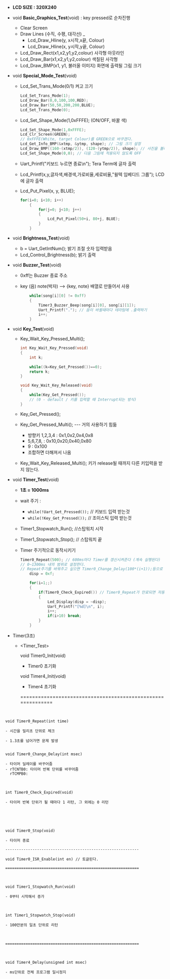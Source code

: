 - **LCD SIZE : 320X240**

- void **Basic_Graphics_Test**(void) : key pressed로 순차진행

  - Clear Screen
  - Draw Lines (수직, 수평, 대각선) _ 
    - Lcd_Draw_Hline(y, x시작,x끝, Colour)
    - Lcd_Draw_Hline(x, y시작,y끝, Colour)
  - Lcd_Draw_Rect(x1,x2,y1,y2,colour) 사각형 아웃라인
  - Lcd_Draw_Bar(x1,x2,y1,y2,colour) 색칠된 사각형
  - Lcd_Draw_BMP(x1, y1, 불러올 이미지)  화면에 출력될 그림 크기
    

- void **Special_Mode_Test**(void)

  - Lcd_Set_Trans_Mode(0/1) 켜고 끄기

    ```C
    Lcd_Set_Trans_Mode(1);
    Lcd_Draw_Bar(0,0,100,100,RED);
    Lcd_Draw_Bar(50,50,200,200,BLUE);
    Lcd_Set_Trans_Mode(0);
    
    ```

  - Lcd_Set_Shape_Mode(1,0xFFFE); (ON/OFF, 바꿀 색)

    ```C
    Lcd_Set_Shape_Mode(1,0xFFFE);
    Lcd_Clr_Screen(GREEN);
    // 0xFFFE(White, target Colour)를 GREEN으로 바꾸겠다.
    Lcd_Get_Info_BMP(&xtmp, &ytmp, shape); // 그림 크기 설정
    Lcd_Draw_BMP((160-(xtmp/2)), (120-(ytmp/2)), shape); // 사진을 불러올 위치 설정
    Lcd_Set_Shape_Mode(0,0); // 다음 그림에 적용되지 않도록 OFF
    ```

  - Uart_Printf("키보드 누르면 종료\n"); Tera Term에 글자 출력

  - Lcd_Printf(x,y,글자색,배경색,가로비율,세로비율,"윌텍 임베디드 그룹"); LCD에 글자 출력

  - Lcd_Put_Pixel(x, y, BLUE);

    ```C
    for(i=0; i<10; i++)
    	{
    		for(j=0; j<10; j++)
    		{
    			Lcd_Put_Pixel(50+i, 80+j, BLUE);
    		}
    	}
    ```

- void **Brightness_Test**(void)

  - b = Uart_GetIntNum(); 밝기 조절 숫자 입력받음
  - Lcd_Control_Brightness(b); 밝기 출력

- void **Buzzer_Test**(void) 

  - 0xff는 Buzzer 종료 주소

  - key (음) note(박자) --> {key, note} 배열로 만들어서 사용

    ```C
    	while(song[i][0] != 0xff)
    	{
    		Timer3_Buzzer_Beep(song[i][0], song[i][1]);
    		Uart_Printf("."); // 음이 바뀔때마다 테라텀에 .출력하기
    		i++;
    	}
    ```

- void **Key_Test**(void)

  - Key_Wait_Key_Pressed_Multi(); 

    ```C
    int Key_Wait_Key_Pressed(void)
    {
    	int k;
    	
    	while((k=Key_Get_Pressed())==0);
    	return k;
    }
    
    void Key_Wait_Key_Released(void)
    {
    	while(Key_Get_Pressed()); 
        // (0 - default / 키를 입력할 때 Interrupt되는 방식)
    }
    ```

  - Key_Get_Pressed(); 

  - Key_Get_Pressed_Multi(); --- 거의 사용하기 힘듦

    - 방향키 1,2,3,4 : 0x1,0x2,0x4,0x8
    - 5,6,7,8, : 0x10,0x20,0x40,0x80
    - 9 : 0x100
    - 조합하면 더해져서 나옴

  - Key_Wait_Key_Released_Multi(); 키가 release될 때까지 다른 키입력을 받지 않는다.
    

- void **Timer_Test**(void)

  - **1초 = 1000ms**

  - wait 주기 : 

    - `while(!Uart_Get_Pressed());` // 키보드 입력 받는것
    - `while(!Key_Get_Pressed());` // 조이스틱 입력 받는것

  - Timer1_Stopwatch_Run();   //스탑워치 시작

  - Timer1_Stopwatch_Stop(); // 스탑워치 끝

  - Timer 주기적으로 동작시키기

    ```C
    Timer0_Repeat(500); // 600ms마다 Timer를 갱신시켜준다 (계속 실행된다)
    // 0~1300ms 내의 범위로 설정한다.
    // Repeat주기를 바꿔주고 싶으면 Timer0_Change_Delay(100*(i+1));등으로 지연시켜준다.
    	disp = 0xf;
    
    	for(i=1;;)
    	{
    		if(Timer0_Check_Expired()) // Timer0_Repeat가 만료되면 자동으로 1이 Tiemr0_Check_Expired()에 들어간다.
    		{
    			Led_Display(disp = ~disp);
    			Uart_Printf("[%d]\n", i);
    			i++;
    			if(i>10) break;
    		}
    	}
    ```

- Timer(3조)

  - <Timer_Test>

    void Timer0_Init(void)

    - Timer0 초기화

    void Timer4_Init(void)

    - Timer4 초기화


    ============================================================


​    

    void Timer0_Repeat(int time)
    
    - 시간을 밀리초 단위로 체크
    
    - 1.3초를 넘어가면 문제 발생


    void Timer0_Change_Delay(int msec)
    
    - 타이머 딜레이를 바꾸어줌
    - rTCNTB0: 타이머 반복 단위를 바꾸어줌
      rTCMPB0: 


​    

    int Timer0_Check_Expired(void)
    
    - 타이머 반복 단위가 될 때마다 1 리턴, 그 외에는 0 리턴


​    

​    

    void Timer0_Stop(void)
    
    - 타이머 종료
    
    -----------------------------------------------------------
    
    void Timer0_ISR_Enable(int en) // 토글된다.
    
    ===========================================================


​    

    void Timer1_Stopwatch_Run(void)
    
    - 0부터 시작해서 증가


​    

    int Timer1_Stopwatch_Stop(void)
    
    - 100만분의 일초 단위로 리턴


​    

    ===========================================================


​    

    void Timer4_Delay(unsigned int msec)
    
    - ms단위로 전체 프로그램 일시정지